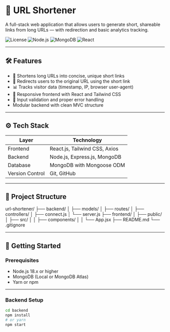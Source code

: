# 🔗 URL Shortener

A full-stack web application that allows users to generate short, shareable links from long URLs — with redirection and basic analytics tracking.

![License](https://img.shields.io/badge/license-MIT-blue.svg)
![Node.js](https://img.shields.io/badge/Node.js-18.x-green)
![MongoDB](https://img.shields.io/badge/MongoDB-Atlas-success)
![React](https://img.shields.io/badge/Frontend-React-blue)

---

## 🛠️ Features

- 🔗 Shortens long URLs into concise, unique short links
- 🚀 Redirects users to the original URL using the short link
- 📊 Tracks visitor data (timestamp, IP, browser user-agent)
- 🎨 Responsive frontend with React and Tailwind CSS
- 🔐 Input validation and proper error handling
- Modular backend with clean MVC structure

---

## ⚙️ Tech Stack

| Layer     | Technology                          |
|-----------|--------------------------------------|
| Frontend  | React.js, Tailwind CSS, Axios        |
| Backend   | Node.js, Express.js, MongoDB         |
| Database  | MongoDB with Mongoose ODM            |
| Version Control | Git, GitHub                    |

---

## 📁 Project Structure

url-shortener/
├── backend/
│ ├── models/
│ ├── routes/
│ ├── controllers/
│ ├── connect.js
│ └── server.js
├── frontend/
│ ├── public/
│ ├── src/
│ │ ├── components/
│ │ └── App.jsx
├── README.md
└── .gitignore


---

## 🔧 Getting Started

### Prerequisites

- Node.js 18.x or higher
- MongoDB (Local or MongoDB Atlas)
- Yarn or npm

---

### Backend Setup

```bash
cd backend
npm install
# or yarn
npm start
